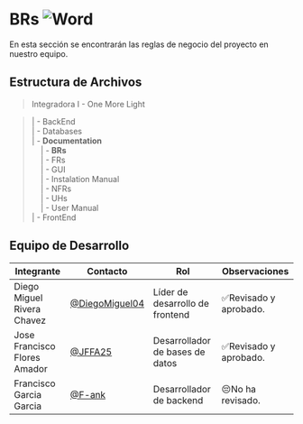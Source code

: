 # BRs  ![Word](https://img.shields.io/badge/Microsoft_Word-2B579A?style=for-the-badge&logo=microsoft-word&logoColor=white)
En esta sección se encontrarán las reglas de negocio del proyecto en nuestro equipo.

## Estructura de Archivos

>Integradora I - One More Light

>| - BackEnd<br>
>| - Databases<br>
>| - **Documentation**<br>
> &nbsp;&nbsp;&nbsp; | - **BRs**<br>
> &nbsp;&nbsp;&nbsp; | - FRs<br>
> &nbsp;&nbsp;&nbsp; | - GUI<br>
> &nbsp;&nbsp;&nbsp; | - Instalation Manual<br>
> &nbsp;&nbsp;&nbsp; | - NFRs<br>
> &nbsp;&nbsp;&nbsp; | - UHs<br>
> &nbsp;&nbsp;&nbsp; | - User Manual<br>
>| - FrontEnd


## Equipo de Desarrollo

|Integrante|Contacto|Rol|Observaciones|
|------------|--------|---|---|
|Diego Miguel Rivera Chavez|[@DiegoMiguel04](https://github.com/DiegoMiguel04)|Líder de desarrollo de frontend|✅Revisado y aprobado.|
|Jose Francisco Flores Amador|[@JFFA25](https://github.com/JFFA25)|Desarrollador de bases de datos|✅Revisado y aprobado.|
|Francisco Garcia Garcia|[@F-ank](https://github.com/F-ank)|Desarrollador de backend|😔No ha revisado.|